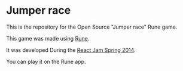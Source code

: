 # Jumper race

This is the repository for the Open Source "Jumper race" Rune game.

This game was made using [Rune](https://www.rune.ai/).

It was developed During the [React Jam Spring 2014](https://reactjam.com/).

You can play it on the Rune app.